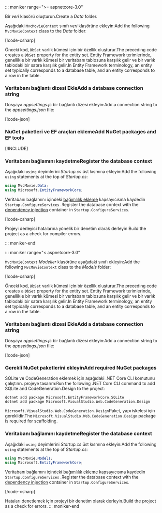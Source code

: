 ::: moniker range=">= aspnetcore-3.0"

<a name="dc"></a>

<span data-ttu-id="5f990-101">Bir *veri* klasörü oluşturun.</span><span class="sxs-lookup"><span data-stu-id="5f990-101">Create a *Data* folder.</span></span>

<span data-ttu-id="5f990-102">Aşağıdaki `MvcMovieContext` sınıfı *veri* klasörüne ekleyin:</span><span class="sxs-lookup"><span data-stu-id="5f990-102">Add the following `MvcMovieContext` class to the *Data* folder:</span></span>  

[!code-csharp[](~/tutorials/first-mvc-app/start-mvc/sample/MvcMovie3/zDocOnly/MvcMovieContext.cs?name=snippet)]

<span data-ttu-id="5f990-103">Önceki kod, `DbSet` varlık kümesi için bir özellik oluşturur.</span><span class="sxs-lookup"><span data-stu-id="5f990-103">The preceding code creates a `DbSet` property for the entity set.</span></span> <span data-ttu-id="5f990-104">Entity Framework terimlerinde, genellikle bir varlık kümesi bir veritabanı tablosuna karşılık gelir ve bir varlık tablodaki bir satıra karşılık gelir.</span><span class="sxs-lookup"><span data-stu-id="5f990-104">In Entity Framework terminology, an entity set typically corresponds to a database table, and an entity corresponds to a row in the table.</span></span>

<a name="cs"></a>

### <a name="add-a-database-connection-string"></a><span data-ttu-id="5f990-105">Veritabanı bağlantı dizesi Ekle</span><span class="sxs-lookup"><span data-stu-id="5f990-105">Add a database connection string</span></span>

<span data-ttu-id="5f990-106">Dosyaya *appsettings.js* bir bağlantı dizesi ekleyin:</span><span class="sxs-lookup"><span data-stu-id="5f990-106">Add a connection string to the *appsettings.json* file:</span></span>

[!code-json[](~/tutorials/first-mvc-app/start-mvc/sample/MvcMovie3/appsettings_SQLite.json?highlight=10-12)]

### <a name="add-nuget-packages-and-ef-tools"></a><span data-ttu-id="5f990-107">NuGet paketleri ve EF araçları ekleme</span><span class="sxs-lookup"><span data-stu-id="5f990-107">Add NuGet packages and EF tools</span></span>

[!INCLUDE[](~/includes/add-EF-NuGet-SQLite-CLI.md)]

<a name="reg"></a>

### <a name="register-the-database-context"></a><span data-ttu-id="5f990-108">Veritabanı bağlamını kaydetme</span><span class="sxs-lookup"><span data-stu-id="5f990-108">Register the database context</span></span>

<span data-ttu-id="5f990-109">Aşağıdaki `using` deyimlerini *Startup.cs* üst kısmına ekleyin:</span><span class="sxs-lookup"><span data-stu-id="5f990-109">Add the following `using` statements at the top of *Startup.cs*:</span></span>

```csharp
using MvcMovie.Data;
using Microsoft.EntityFrameworkCore;
```

<span data-ttu-id="5f990-110">Veritabanı bağlamını içindeki [bağımlılık ekleme](xref:fundamentals/dependency-injection) kapsayıcısına kaydedin `Startup.ConfigureServices` .</span><span class="sxs-lookup"><span data-stu-id="5f990-110">Register the database context with the [dependency injection](xref:fundamentals/dependency-injection) container in `Startup.ConfigureServices`.</span></span>

[!code-csharp[](~/tutorials/first-mvc-app/start-mvc/sample/MvcMovie3/Startup.cs?name=snippet_UseSqlite&highlight=6-7)]

<span data-ttu-id="5f990-111">Projeyi derleyici hatalarına yönelik bir denetim olarak derleyin.</span><span class="sxs-lookup"><span data-stu-id="5f990-111">Build the project as a check for compiler errors.</span></span>

::: moniker-end

::: moniker range="< aspnetcore-3.0"

<span data-ttu-id="5f990-112">`MvcMovieContext` *Modeller* klasörüne aşağıdaki sınıfı ekleyin:</span><span class="sxs-lookup"><span data-stu-id="5f990-112">Add the following `MvcMovieContext` class to the *Models* folder:</span></span>  

[!code-csharp[](~/tutorials/first-mvc-app/start-mvc/sample/MvcMovie22/Data/MvcMovieContext.cs)]

<span data-ttu-id="5f990-113">Önceki kod, `DbSet` varlık kümesi için bir özellik oluşturur.</span><span class="sxs-lookup"><span data-stu-id="5f990-113">The preceding code creates a `DbSet` property for the entity set.</span></span> <span data-ttu-id="5f990-114">Entity Framework terimlerinde, genellikle bir varlık kümesi bir veritabanı tablosuna karşılık gelir ve bir varlık tablodaki bir satıra karşılık gelir.</span><span class="sxs-lookup"><span data-stu-id="5f990-114">In Entity Framework terminology, an entity set typically corresponds to a database table, and an entity corresponds to a row in the table.</span></span>

<a name="cs"></a>

### <a name="add-a-database-connection-string"></a><span data-ttu-id="5f990-115">Veritabanı bağlantı dizesi Ekle</span><span class="sxs-lookup"><span data-stu-id="5f990-115">Add a database connection string</span></span>

<span data-ttu-id="5f990-116">Dosyaya *appsettings.js* bir bağlantı dizesi ekleyin:</span><span class="sxs-lookup"><span data-stu-id="5f990-116">Add a connection string to the *appsettings.json* file:</span></span>

[!code-json[](~/tutorials/razor-pages/razor-pages-start/sample/RazorPagesMovie/appsettings_SQLite.json?highlight=8-10)]

### <a name="add-required-nuget-packages"></a><span data-ttu-id="5f990-117">Gerekli NuGet paketlerini ekleyin</span><span class="sxs-lookup"><span data-stu-id="5f990-117">Add required NuGet packages</span></span>

<span data-ttu-id="5f990-118">SQLite ve CodeGeneration eklemek için aşağıdaki .NET Core CLI komutunu çalıştırın. projeye tasarım:</span><span class="sxs-lookup"><span data-stu-id="5f990-118">Run the following .NET Core CLI command to add SQLite and CodeGeneration.Design  to the project:</span></span>

```dotnetcli
dotnet add package Microsoft.EntityFrameworkCore.SQLite
dotnet add package Microsoft.VisualStudio.Web.CodeGeneration.Design
```

<span data-ttu-id="5f990-119">`Microsoft.VisualStudio.Web.CodeGeneration.Design`Paket, yapı iskelesi için gereklidir.</span><span class="sxs-lookup"><span data-stu-id="5f990-119">The `Microsoft.VisualStudio.Web.CodeGeneration.Design` package is required for scaffolding.</span></span>

<a name="reg"></a>

### <a name="register-the-database-context"></a><span data-ttu-id="5f990-120">Veritabanı bağlamını kaydetme</span><span class="sxs-lookup"><span data-stu-id="5f990-120">Register the database context</span></span>

<span data-ttu-id="5f990-121">Aşağıdaki `using` deyimlerini *Startup.cs* üst kısmına ekleyin:</span><span class="sxs-lookup"><span data-stu-id="5f990-121">Add the following `using` statements at the top of *Startup.cs*:</span></span>

```csharp
using MvcMovie.Models;
using Microsoft.EntityFrameworkCore;
```

<span data-ttu-id="5f990-122">Veritabanı bağlamını içindeki [bağımlılık ekleme](xref:fundamentals/dependency-injection) kapsayıcısına kaydedin `Startup.ConfigureServices` .</span><span class="sxs-lookup"><span data-stu-id="5f990-122">Register the database context with the [dependency injection](xref:fundamentals/dependency-injection) container in `Startup.ConfigureServices`.</span></span>

[!code-csharp[](~/tutorials/first-mvc-app/start-mvc/sample/MvcMovie22/Startup.cs?name=snippet_UseSqlite&highlight=11-12)]

<span data-ttu-id="5f990-123">Hataları denetlemek için projeyi bir denetim olarak derleyin.</span><span class="sxs-lookup"><span data-stu-id="5f990-123">Build the project as a check for errors.</span></span>
::: moniker-end